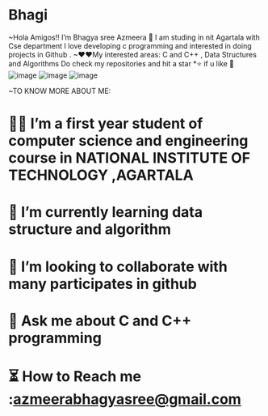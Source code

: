 # Bhagi 
~Hola Amigos!! I’m Bhagya sree Azmeera  👋 
I am studing in nit Agartala with Cse department I love developing c programming and interested in doing projects  in Github .
~❤❤My interested areas: 
C and C++ , Data Structures and Algorithms
Do check my repositories and hit a star *⭐ if u like 🤗    
![image](https://user-images.githubusercontent.com/85113970/128506760-605b84f1-18bb-46f0-9947-ba07e74fbd1e.png)
![image](https://user-images.githubusercontent.com/85113970/128712787-2013cbb1-14e0-4354-9d5b-58c9a3b364c8.png) 
![image](https://user-images.githubusercontent.com/85113970/128817133-5d576dc8-3c28-49db-bebc-16ec3508f4fd.png)



~TO KNOW MORE ABOUT ME: 
# 👩‍🎓    I’m a first year student of computer science and engineering course in NATIONAL INSTITUTE OF TECHNOLOGY ,AGARTALA 
#  📖   I’m  currently learning data structure and algorithm 
# 🤝   I’m looking to collaborate with many participates in github 
# 📢  Ask me about C and C++ programming 	
# ⏳ How to Reach me  :azmeerabhagyasree@gmail.com
